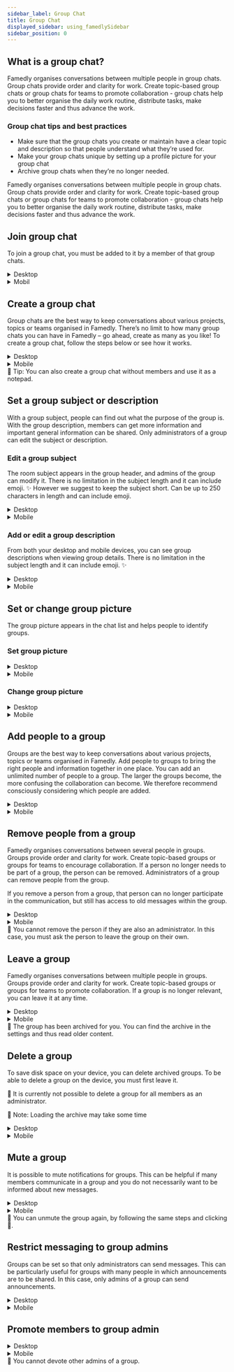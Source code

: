 ```yaml
---
sidebar_label: Group Chat
title: Group Chat
displayed_sidebar: using_famedlySidebar
sidebar_position: 0
---
```


## What is a group chat?

<Translate>Famedly organises conversations between multiple people in group chats. Group chats provide order and clarity for work. Create topic-based group chats or group chats for teams to promote collaboration - group chats help you to better organise the daily work routine, distribute tasks, make decisions faster and thus advance the work.</Translate>

### Group chat **tips and best practices**

- Make sure that the group chats you create or maintain have a clear topic and description so that people understand what they’re used for.
- Make your group chats unique by setting up a profile picture for your group chat
- Archive group chats when they’re no longer needed.

Famedly organises conversations between multiple people in group chats. Group chats provide order and clarity for work. Create topic-based group chats or group chats for teams to promote collaboration - group chats help you to better organise the daily work routine, distribute tasks, make decisions faster and thus advance the work.

## Join group chat

To join a group chat, you must be added to it by a member of that group chats.



<details>
<summary>Desktop</summary>

1. You can only join a group chat if you have received an invitation. 
2. All invitations can be found at the top of the chats list.
3. Click on the group chat you have been invited to.
4. Accept the invitation.

<aside>
    🚧 If you decline the invitation, you will have to ask the inviting person again to invite you again.
    
</aside>

</details>

<details>
<summary>Mobil</summary>

1. You can only join a group chat if you have received an invitation. 
2. All invitations can be found at the top of the chats list.
3. Click on the group chat you have been invited to.
4. Accept the invitation.

<aside>
    🚧 If you decline the invitation, you will have to ask the inviting person again to invite you again.
    
</aside>

</details>

## Create a group chat

Group chats are the best way to keep conversations about various projects, topics or teams organised in Famedly. There’s no limit to how many group chats you can have in Famedly – go ahead, create as many as you like! To create a group chat, follow the steps below or see how it works.
    
<details>
<summary>Desktop</summary>

1. Click on the Start Chat button in the top left corner.
2. Click on **Start Chat**.
3. Click on **New Group**.
4. Enter a group chat name.
5. Add members to the group chat.
6. Click **Create Group** to complete the process.

</details>

<details>
<summary>Mobile</summary>

1. Tap **Chats** at the bottom of the screen.
2. Tap the **+New** button at the bottom right of your screen.
3. Tap **Start Chat**.
4. Tap **New Group**.
5. Enter a group chat subject.
6. Add members to the group chat.
7. Tap ✔️ in the top right corner to create the group.

</details>

<aside>
🚧 Tip: You can also create a group chat without members and use it as a notepad.

</aside>

## Set a group subject or description

With a group subject, people can find out what the purpose of the group is. With the group description, members can get more information and important general information can be shared. Only administrators of a group can edit the subject or description.

### Edit a group subject

The room subject appears in the group header, and admins of the group can modify it. There is no limitation in the subject length and it can include emoji. ✨ However we suggest to keep the subject short. Can be up to 250 characters in length and can include emoji. 

   
<details>
<summary>Desktop</summary>

1. Click ℹ in the top right corner of a group's screen to open the group details
2. Click on **Set Chat Name**.
3. Enter a name.
4. Click **Done** to finish the process.

</details>

<details>
<summary>Mobile</summary>

1. Tap the header of a group to open the group details.
2. Tap ⠇ in the top right corner of the screen.
3. Tap **Change subject**.
4. Enter a subject
5. Tap **Done** to finish the process.

</details>

### Add or edit a group description

From both your desktop and mobile devices, you can see group descriptions when viewing group details. There is no limitation in the subject length and it can include emoji. ✨

<details>
<summary>Desktop</summary>

1. Click ℹ in the top right corner of a group's screen to open the group details.
2. Click **Set chat description**.
3. Enter a description. 
4. Click **Done** to finish the process.

</details>

<details>
<summary>Mobile</summary>

1. Tap on the header of a group to open the group details.
2. Tap ⠇ in the top right corner of the screen.
3. Tap on **Change description**. 
4. Enter a description
5. Tap **Done** to finish the process.

</details>

## Set or change group picture

The group picture appears in the chat list and helps people to identify groups.

### Set group picture

<details>
<summary>Desktop</summary>

1. Click ℹ in the top right corner of a group's screen to open the group details
2. Click on **＋** next to the Group initials
3. Select picture from your file system
4. Click **Open**.

</details>

    
<details>
<summary>Mobile</summary>

1. Tap the header of a group to open the group details.
2. Tap on **＋** next to the Group initials
3. Select picture from your file system
4. Click **Open**.

</details>

### Change group picture

    
<details>
<summary>Desktop</summary>

1. Click ℹ in the top right corner of a group's screen to open the group details
2. Click on ✎ next to the group picture.
3. Select picture from your file system
4. Click **Open**.

</details>
   
<details>
<summary>Mobile</summary>

1. Tap the header of a group to open the group details.
2. Tap on ✎ next to the group picture.
3. Select picture from your file system
4. Click **Open**.

</details>

## Add people to a group

Groups are the best way to keep conversations about various projects, topics or teams organised in Famedly. Add people to groups to bring the right people and information together in one place.
You can add an unlimited number of people to a group. The larger the groups become, the more confusing the collaboration can become. We therefore recommend consciously considering which people are added.
   
<details>
<summary>Desktop</summary>

1. Click ℹ in the top right corner of a group's screen to open the group details.
2. Click on **Members**.
3. Click **＋** in the upper right corner.
4. Click on the person you want to add.

</details>

<details>
<summary>Mobile</summary>

1. Tap **⠇** in the top right corner of a group's header.
2. Select the person you want to add.

</details>



## Remove people from a group

Famedly organises conversations between several people in groups. Groups provide order and clarity for work. Create topic-based groups or groups for teams to encourage collaboration. If a person no longer needs to be part of a group, the person can be removed. Administrators of a group can remove people from the group.

If you remove a person from a group, that person can no longer participate in the communication, but still has access to old messages within the group.

<details>
<summary>Desktop</summary>

1. Click ℹ in the top right corner of a group's screen to open the group details.
2. Click on **Members**.
3. Click on **Remove User**.

</details>

<details>
<summary>Mobile</summary>

1. Tap on the header of a group to open the group details.
2. Tap on **Participants**.
3. **Tap and hold** on the person you want to remove.
4. Tap **Remove Person Name**.

</details>

<aside>
🚧 You cannot remove the person if they are also an administrator. In this case, you must ask the person to leave the group on their own.

</aside>

## Leave a group

Famedly organises conversations between multiple people in groups. Groups provide order and clarity for work. Create topic-based groups or groups for teams to promote collaboration. If a group is no longer relevant, you can leave it at any time.

<details>
<summary>Desktop</summary>

1. Click ℹ in the top right corner of a group's screen to open the group details.
2. Click on Leave **Group**.
3. Click **Exit**.

</details>


<details>
<summary>Mobile</summary>

1. Tap the header of a group to open the group details.
2. Tap **Exit Chat** at the bottom of the page.
3. Select **Yes**

</details>

<aside>
🚧 The group has been archived for you. You can find the archive in the settings and thus read older content.

</aside>

## Delete a group

To save disk space on your device, you can delete archived groups. To be able to delete a group on the device, you must first leave it.

<aside>

🚧 It is currently not possible to delete a group for all members as an administrator.

</aside>

<aside>

🚧 Note: Loading the archive may take some time

</aside>

<details>
<summary>Desktop</summary>

1. Click on your **profile picture or name initials** to the right of the filter field to open the settings.
2. Click on **Archive**.
3. Click ☑ in the top right corner of the screen.
4. Select one or more groups you want to delete.
5. Click 🗑.
6. Click **Yes.**

</details>

    
<details>
<summary>Mobile</summary>

1. Tap **Profile Picture or Name Initials** at the top right of the screen to open the settings.
2. Tap **Archive**.
3. Tap **Empty archive**.
4. Tap **Delete** to remove all Private Messages & groups.

</details>

## Mute a group

It is possible to mute notifications for groups. This can be helpful if many members communicate in a group and you do not necessarily want to be informed about new messages.


<details>
<summary>Desktop</summary>

1. Click ℹ in the top right corner of a group's screen to open the group details.
2. Click on 🔔 to mute the group.

</details>

<details>
<summary>Mobile</summary>

1. Tap the header of a group to open the group details.
2. Tap 🔔 to mute the group.

</details>

<aside>
🚧 You can unmute the group again, by following the same steps and clicking 🔕.

</aside>

## Restrict messaging to group admins

Groups can be set so that only administrators can send messages. This can be particularly useful for groups with many people in which announcements are to be shared. In this case, only admins of a group can send announcements.
    
<details>
<summary>Desktop</summary>

<aside>
    🚧 This feature is not available on desktop.
    
</aside>

</details>

    

<details>
<summary>Mobile</summary>

1. Tap the header of a group to open the group details.
2. Tap **Restrict messaging to group admins** to activate it.

</details>

## Promote members to group admin

<details>
<summary>Desktop</summary>

1. Click ℹ in the top right corner of a group's screen to open the group details.
2. Click on **Members**.
3. Click on **Promote to Administrator**.

</details>

<details>
<summary>Mobile</summary>

1. Tap on the header of a group to open the group details.
2. Tap on **Participants**.
3. **Tap and hold** on the person you want to remove.
4. Tap **Promote to Admin**.

</details>

<aside>
🚧 You cannot devote other admins of a group.

</aside>